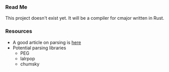### Read Me

This project doesn't exist yet. It will be a compiler for cmajor written in Rust.

### Resources
 - A good article on parsing is [here](https://tratt.net/laurie/blog/2020/which_parsing_approach.html)
 - Potential parsing libraries
   - PEG
   - lalrpop
   - chumsky

